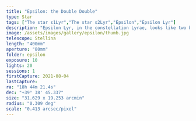 ```yaml
---
title: "Epsilon: the Double Double"
type: Star
tags: ["The star ε1Lyr","The star ε2Lyr","Epsilon","Epsilon Lyr"]
description: "Epsilon Lyr, in the constellation Lyrae, looks like two bright blue stars, but each star is actually a binary system."
image: /assets/images/gallery/epsilon/thumb.jpg
telescope: Stellina
length: "400mm"
aperture: "80mm"
folder: epsilon
exposure: 10
lights: 20
sessions: 1
firstCapture: 2021-08-04 
lastCapture:
ra: "18h 44m 21.4s"
dec: "+39° 38' 45.337"
size: "31.629 x 19.253 arcmin"
radius: "0.309 deg"
scale: "0.413 arcsec/pixel"
---
```

